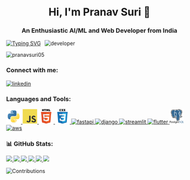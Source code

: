 <h1 align="center"> Hi, I'm Pranav Suri 👋</h1>
<h3 align="center">An Enthusiastic AI/ML and Web Developer from India</h3>

<a href="https://git.io/typing-svg">
  <img src="https://readme-typing-svg.herokuapp.com?font=Fira+Code&pause=1000&color=8151F7&width=435&lines=Building+AI+Projects;Exploring+Web+Dev+and+Cloud;Always+Learning+Something+New" alt="Typing SVG" />
</a>

<img align="right" alt="developer" src="https://user-images.githubusercontent.com/74038190/212750155-3ceddfbd-19d3-40a3-87af-8d329c8323c4.gif" width="400">

<p align="left">
  <img src="https://komarev.com/ghpvc/?username=pranavsuri05&label=Profile%20views&color=0e75b6&style=flat" alt="pranavsuri05" />
</p>

<h3 align="left">Connect with me:</h3>
<p align="left">
  <a href="https://www.linkedin.com/in/pranavsuri1/" target="blank">
    <img align="center" src="https://raw.githubusercontent.com/rahuldkjain/github-profile-readme-generator/master/src/images/icons/Social/linked-in-alt.svg" alt="linkedin" height="30" width="40" />
  </a>
</p>

<h3 align="left">Languages and Tools:</h3>
<p align="left">
  <a href="https://www.python.org" target="_blank" rel="noreferrer">
    <img src="https://raw.githubusercontent.com/devicons/devicon/master/icons/python/python-original.svg" alt="python" width="40" height="40"/>
  </a>
  <a href="https://www.javascript.com/" target="_blank" rel="noreferrer">
    <img src="https://raw.githubusercontent.com/devicons/devicon/master/icons/javascript/javascript-original.svg" alt="javascript" width="40" height="40"/>
  </a>
  <a href="https://www.w3.org/html/" target="_blank" rel="noreferrer">
    <img src="https://raw.githubusercontent.com/devicons/devicon/master/icons/html5/html5-original-wordmark.svg" alt="html5" width="40" height="40"/>
  </a>
  <a href="https://www.w3schools.com/css/" target="_blank" rel="noreferrer">
    <img src="https://raw.githubusercontent.com/devicons/devicon/master/icons/css3/css3-original-wordmark.svg" alt="css3" width="40" height="40"/>
  </a>
  <a href="https://fastapi.tiangolo.com/" target="_blank" rel="noreferrer">
    <img src="https://fastapi.tiangolo.com/img/icon-white.svg" alt="fastapi" width="40" height="40"/>
  </a>
  <a href="https://www.djangoproject.com/" target="_blank" rel="noreferrer">
    <img src="https://cdn.worldvectorlogo.com/logos/django.svg" alt="django" width="40" height="40"/>
  </a>
  <a href="https://streamlit.io/" target="_blank" rel="noreferrer">
    <img src="https://streamlit.io/images/brand/streamlit-logo-secondary-colormark-darktext.svg" alt="streamlit" width="40" height="40"/>
  </a>
  <a href="https://flutter.dev/" target="_blank" rel="noreferrer">
    <img src="https://www.vectorlogo.zone/logos/flutterio/flutterio-icon.svg" alt="flutter" width="40" height="40"/>
  </a>
  <a href="https://www.postgresql.org/" target="_blank" rel="noreferrer">
    <img src="https://raw.githubusercontent.com/devicons/devicon/master/icons/postgresql/postgresql-original-wordmark.svg" alt="postgresql" width="40" height="40"/>
  </a>
  <a href="https://aws.amazon.com/" target="_blank" rel="noreferrer">
    <img src="https://www.vectorlogo.zone/logos/amazon_aws/amazon_aws-icon.svg" alt="aws" width="40" height="40"/>
  </a>
</p>

### 📊 GitHub Stats:

<p align="left">
  <a href="https://github.com/pranavsuri05">
    <img src="https://github-readme-stats.vercel.app/api?username=pranavsuri05&theme=blue-green&hide_border=true&include_all_commits=false&count_private=true"/>
    <img src="https://github-readme-stats.vercel.app/api/top-langs/?username=pranavsuri05&theme=blue-green&hide_border=true&include_all_commits=false&count_private=true&layout=compact"/>
    <img src="https://github-readme-streak-stats.herokuapp.com/?user=pranavsuri05&theme=blue-green&hide_border=true"/>
    <img src="http://github-profile-summary-cards.vercel.app/api/cards/repos-per-language?username=pranavsuri05&theme=blue_green"/>
    <img src="http://github-profile-summary-cards.vercel.app/api/cards/most-commit-language?username=pranavsuri05&theme=blue_green"/>
    <img src="http://github-profile-summary-cards.vercel.app/api/cards/productive-time?username=pranavsuri05&theme=blue_green&utcOffset=8"/>
  </a>
</p>

![Contributions](https://ssr-contributions-svg.vercel.app/_/pranavsuri05?chart=3dbar&gap=0.6&scale=2&gradient=true&flatten=1&animation=wave&animation_duration=3&animation_delay=0.03&animation_amplitude=24&animation_frequency=0.1&animation_wave_center=19_3&format=svg&weeks=40)


